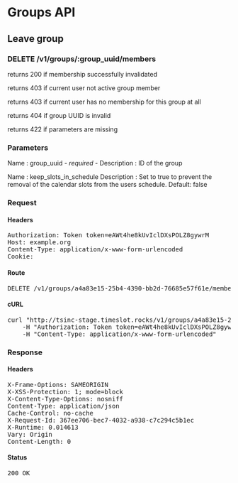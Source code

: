 # Groups API

## Leave group

### DELETE /v1/groups/:group_uuid/members

returns 200 if membership successfully invalidated

returns 403 if current user not active group member

returns 403 if current user has no membership for this group at all

returns 404 if group UUID is invalid

returns 422 if parameters are missing

### Parameters

Name : group_uuid *- required -*
Description : ID of the group

Name : keep_slots_in_schedule
Description : Set to true to prevent the removal of the calendar slots from the users schedule. Default: false

### Request

#### Headers

<pre>Authorization: Token token=eAWt4he8kUvIclDXsPOLZ8gywrM
Host: example.org
Content-Type: application/x-www-form-urlencoded
Cookie: </pre>

#### Route

<pre>DELETE /v1/groups/a4a83e15-25b4-4390-bb2d-76685e57f61e/members</pre>

#### cURL

<pre class="request">curl &quot;http://tsinc-stage.timeslot.rocks/v1/groups/a4a83e15-25b4-4390-bb2d-76685e57f61e/members&quot; -d &#39;&#39; -X DELETE \
	-H &quot;Authorization: Token token=eAWt4he8kUvIclDXsPOLZ8gywrM&quot; \
	-H &quot;Content-Type: application/x-www-form-urlencoded&quot;</pre>

### Response

#### Headers

<pre>X-Frame-Options: SAMEORIGIN
X-XSS-Protection: 1; mode=block
X-Content-Type-Options: nosniff
Content-Type: application/json
Cache-Control: no-cache
X-Request-Id: 367ee706-bec7-4032-a938-c7c294c5b1ec
X-Runtime: 0.014613
Vary: Origin
Content-Length: 0</pre>

#### Status

<pre>200 OK</pre>

